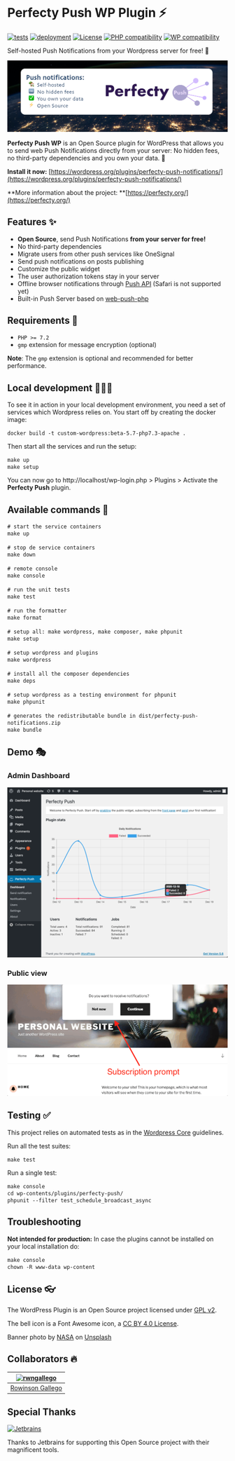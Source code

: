 # Perfecty Push WP Plugin ⚡️

[![tests](https://github.com/rwngallego/perfecty-push-wp/workflows/Tests/badge.svg)](https://github.com/rwngallego/perfecty-push-wp/actions?query=workflow%3ATests)
[![deployment](https://github.com/rwngallego/perfecty-push-wp/workflows/Deployment/badge.svg)](https://github.com/rwngallego/perfecty-push-wp/actions?query=workflow%3ADeployment)
[![License](https://img.shields.io/badge/license-GLPv2-blue.svg)](./LICENSE.txt)
[![PHP compatibility](https://plugintests.com/plugins/wporg/perfecty-push-notifications/php-badge.svg)](https://plugintests.com/plugins/wporg/perfecty-push-notifications/latest)
[![WP compatibility](https://plugintests.com/plugins/wporg/perfecty-push-notifications/wp-badge.svg)](https://plugintests.com/plugins/wporg/perfecty-push-notifications/latest)

Self-hosted Push Notifications from your Wordpress server for free! 🥳

![Perfecty Push for Wordpress](assets/banner-1544x500.png)

**Perfecty Push WP** is an Open Source plugin for WordPress
that allows you to send web Push Notifications directly from your server:
No hidden fees, no third-party dependencies and you own your data. 👏

**Install it now:**
[https://wordpress.org/plugins/perfecty-push-notifications/](https://wordpress.org/plugins/perfecty-push-notifications/)

**More information about the project: **[https://perfecty.org/](https://perfecty.org/)

## Features ✨

- **Open Source**, send Push Notifications **from your server for free!**
- No third-party dependencies
- Migrate users from other push services like OneSignal
- Send push notifications on posts publishing
- Customize the public widget
- The user authorization tokens stay in your server
- Offline browser notifications through [Push API](https://developer.mozilla.org/en-US/docs/Web/API/Push_API) (Safari is not supported yet)
- Built-in Push Server based on [web-push-php](https://github.com/web-push-libs/web-push-php)

## Requirements 🧩

- `PHP >= 7.2`
- `gmp` extension for message encryption (optional)

**Note**: The `gmp` extension is optional and recommended
for better performance.

## Local development 👨🏻‍💻

To see it in action in your local development environment, you need a set of
services which Wordpress relies on. You start off by creating the docker image:

```
docker build -t custom-wordpress:beta-5.7-php7.3-apache .
```

Then start all the services and run the setup:

```
make up
make setup
```

You can now go to http://localhost/wp-login.php > Plugins > Activate the
**Perfecty Push** plugin.

## Available commands 👾

```
# start the service containers
make up

# stop de service containers
make down

# remote console
make console

# run the unit tests
make test

# run the formatter
make format

# setup all: make wordpress, make composer, make phpunit
make setup

# setup wordpress and plugins
make wordpress

# install all the composer dependencies
make deps

# setup wordpress as a testing environment for phpunit
make phpunit

# generates the redistributable bundle in dist/perfecty-push-notifications.zip
make bundle
```
## Demo 🎭

### Admin Dashboard

![Dashboard](assets/screenshot-1.png)

### Public view

![Screenshot preview](.github/assets/perfecty.gif "Preview")


## Testing ✅

This project relies on automated tests as in the [Wordpress Core](https://make.wordpress.org/core/handbook/testing/automated-testing/writing-phpunit-tests/) guidelines.

Run all the test suites:

```
make test
```

Run a single test:

```
make console
cd wp-contents/plugins/perfecty-push/
phpunit --filter test_schedule_broadcast_async
```

## Troubleshooting

**Not intended for production:** In case the plugins cannot be installed on your local installation do:

```
make console
chown -R www-data wp-content
```

## License 👓

The WordPress Plugin is an Open Source project licensed under [GPL v2](./LICENSE.txt).

The bell icon is a Font Awesome icon, a [CC BY 4.0 License](https://creativecommons.org/licenses/by/4.0/).

<span>Banner photo by <a href="https://unsplash.com/@nasa?utm_source=unsplash&amp;utm_medium=referral&amp;utm_content=creditCopyText">NASA</a> on <a href="https://unsplash.com/s/photos/world?utm_source=unsplash&amp;utm_medium=referral&amp;utm_content=creditCopyText">Unsplash</a></span>

## Collaborators 🔥

[<img alt="rwngallego" src="https://avatars3.githubusercontent.com/u/691521?s=460&u=ceab22655f55101b66f8e79ed08007e2f8034f34&v=4" width="117">](https://github.com/rwngallego) |
:---: |
[Rowinson Gallego](https://www.linkedin.com/in/rwngallego/) |

## Special Thanks

[<img alt="Jetbrains" src="https://github.com/rwngallego/perfecty-push-wp/raw/master/.github/assets/jetbrains-logo.svg" width="120">](https://www.jetbrains.com/?from=PerfectyPush)

Thanks to Jetbrains for supporting this Open Source project with their magnificent tools.